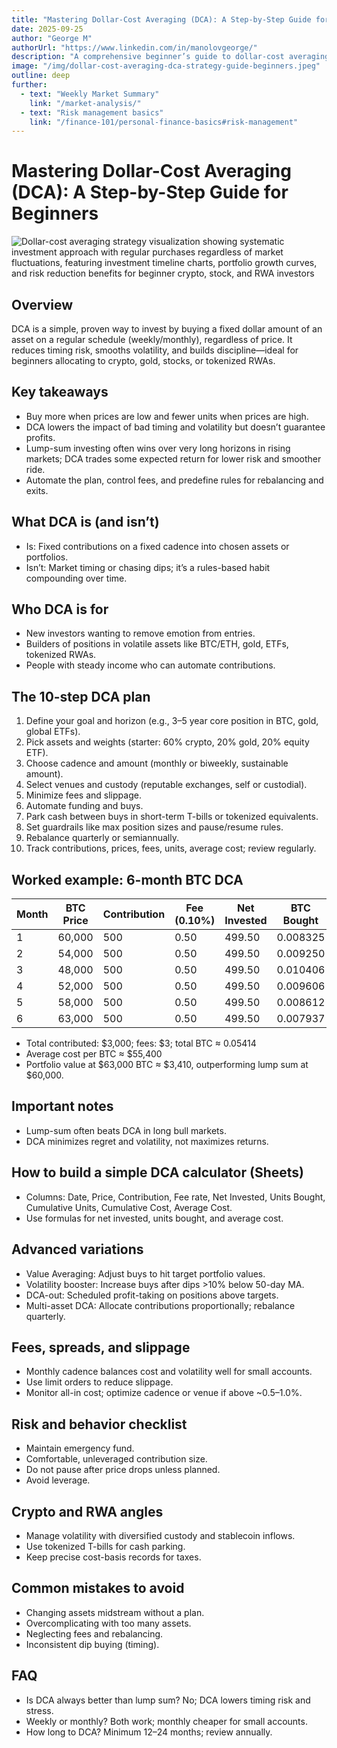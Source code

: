 ```yaml
---
title: "Mastering Dollar-Cost Averaging (DCA): A Step-by-Step Guide for Beginners"
date: 2025-09-25
author: "George M"
authorUrl: "https://www.linkedin.com/in/manolovgeorge/"
description: "A comprehensive beginner’s guide to dollar-cost averaging, explaining its benefits, stepwise implementation, example calculations, advanced variations, and behavioral tips to build disciplined, risk-managed investments in crypto, stocks, gold, and tokenized RWAs."
image: "/img/dollar-cost-averaging-dca-strategy-guide-beginners.jpeg"
outline: deep
further:
  - text: "Weekly Market Summary"
    link: "/market-analysis/"
  - text: "Risk management basics"
    link: "/finance-101/personal-finance-basics#risk-management"
---
```

# Mastering Dollar-Cost Averaging (DCA): A Step-by-Step Guide for Beginners

![Dollar-cost averaging strategy visualization showing systematic investment approach with regular purchases regardless of market fluctuations, featuring investment timeline charts, portfolio growth curves, and risk reduction benefits for beginner crypto, stock, and RWA investors](/img/dollar-cost-averaging-dca-strategy-guide-beginners.jpeg)

## Overview
DCA is a simple, proven way to invest by buying a fixed dollar amount of an asset on a regular schedule (weekly/monthly), regardless of price. It reduces timing risk, smooths volatility, and builds discipline—ideal for beginners allocating to crypto, gold, stocks, or tokenized RWAs.

## Key takeaways
- Buy more when prices are low and fewer units when prices are high.
- DCA lowers the impact of bad timing and volatility but doesn’t guarantee profits.
- Lump-sum investing often wins over very long horizons in rising markets; DCA trades some expected return for lower risk and smoother ride.
- Automate the plan, control fees, and predefine rules for rebalancing and exits.

## What DCA is (and isn’t)
- Is: Fixed contributions on a fixed cadence into chosen assets or portfolios.
- Isn’t: Market timing or chasing dips; it’s a rules-based habit compounding over time.

## Who DCA is for
- New investors wanting to remove emotion from entries.
- Builders of positions in volatile assets like BTC/ETH, gold, ETFs, tokenized RWAs.
- People with steady income who can automate contributions.

## The 10-step DCA plan
1. Define your goal and horizon (e.g., 3–5 year core position in BTC, gold, global ETFs).
2. Pick assets and weights (starter: 60% crypto, 20% gold, 20% equity ETF).
3. Choose cadence and amount (monthly or biweekly, sustainable amount).
4. Select venues and custody (reputable exchanges, self or custodial).
5. Minimize fees and slippage.
6. Automate funding and buys.
7. Park cash between buys in short-term T-bills or tokenized equivalents.
8. Set guardrails like max position sizes and pause/resume rules.
9. Rebalance quarterly or semiannually.
10. Track contributions, prices, fees, units, average cost; review regularly.

## Worked example: 6-month BTC DCA

| Month | BTC Price | Contribution | Fee (0.10%) | Net Invested | BTC Bought |
|-------|-----------|--------------|-------------|--------------|------------|
| 1     | 60,000    | 500          | 0.50        | 499.50       | 0.008325   |
| 2     | 54,000    | 500          | 0.50        | 499.50       | 0.009250   |
| 3     | 48,000    | 500          | 0.50        | 499.50       | 0.010406   |
| 4     | 52,000    | 500          | 0.50        | 499.50       | 0.009606   |
| 5     | 58,000    | 500          | 0.50        | 499.50       | 0.008612   |
| 6     | 63,000    | 500          | 0.50        | 499.50       | 0.007937   |

- Total contributed: $3,000; fees: $3; total BTC ≈ 0.05414
- Average cost per BTC ≈ $55,400
- Portfolio value at $63,000 BTC ≈ $3,410, outperforming lump sum at $60,000.

## Important notes
- Lump-sum often beats DCA in long bull markets.
- DCA minimizes regret and volatility, not maximizes returns.

## How to build a simple DCA calculator (Sheets)
- Columns: Date, Price, Contribution, Fee rate, Net Invested, Units Bought, Cumulative Units, Cumulative Cost, Average Cost.
- Use formulas for net invested, units bought, and average cost.

## Advanced variations
- Value Averaging: Adjust buys to hit target portfolio values.
- Volatility booster: Increase buys after dips >10% below 50-day MA.
- DCA-out: Scheduled profit-taking on positions above targets.
- Multi-asset DCA: Allocate contributions proportionally; rebalance quarterly.

## Fees, spreads, and slippage
- Monthly cadence balances cost and volatility well for small accounts.
- Use limit orders to reduce slippage.
- Monitor all-in cost; optimize cadence or venue if above ~0.5–1.0%.

## Risk and behavior checklist
- Maintain emergency fund.
- Comfortable, unleveraged contribution size.
- Do not pause after price drops unless planned.
- Avoid leverage.

## Crypto and RWA angles
- Manage volatility with diversified custody and stablecoin inflows.
- Use tokenized T-bills for cash parking.
- Keep precise cost-basis records for taxes.

## Common mistakes to avoid
- Changing assets midstream without a plan.
- Overcomplicating with too many assets.
- Neglecting fees and rebalancing.
- Inconsistent dip buying (timing).

## FAQ
- Is DCA always better than lump sum? No; DCA lowers timing risk and stress.
- Weekly or monthly? Both work; monthly cheaper for small accounts.
- How long to DCA? Minimum 12–24 months; review annually.
